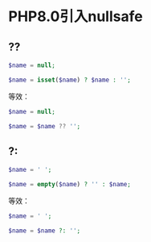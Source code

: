# PHP8.0引入nullsafe


## ??

```php
$name = null;

$name = isset($name) ? $name : '';
```

等效：

```php
$name = null;

$name = $name ?? '';
```

## ?:

```php
$name = ' ';

$name = empty($name) ? '' : $name;
```

等效：

```php
$name = ' ';

$name = $name ?: '';
```


